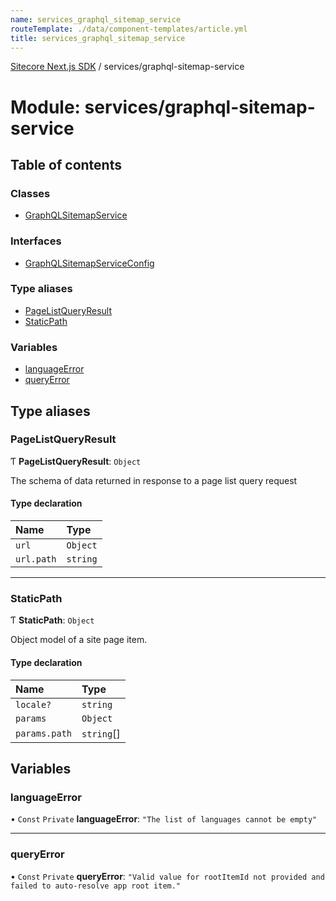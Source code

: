 ```yaml
---
name: services_graphql_sitemap_service
routeTemplate: ./data/component-templates/article.yml
title: services_graphql_sitemap_service
---
```


[Sitecore Next.js SDK](/docs/nextjs/ref/) / services/graphql-sitemap-service

# Module: services/graphql-sitemap-service

## Table of contents

### Classes

- [GraphQLSitemapService](/docs/nextjs/ref/classes/services_graphql_sitemap_service/graphqlsitemapservice)

### Interfaces

- [GraphQLSitemapServiceConfig](/docs/nextjs/ref/interfaces/services_graphql_sitemap_service/graphqlsitemapserviceconfig)

### Type aliases

- [PageListQueryResult](/docs/nextjs/ref/modules/services_graphql_sitemap_service#pagelistqueryresult)
- [StaticPath](/docs/nextjs/ref/modules/services_graphql_sitemap_service#staticpath)

### Variables

- [languageError](/docs/nextjs/ref/modules/services_graphql_sitemap_service#languageerror)
- [queryError](/docs/nextjs/ref/modules/services_graphql_sitemap_service#queryerror)

## Type aliases

### PageListQueryResult

Ƭ **PageListQueryResult**: `Object`

The schema of data returned in response to a page list query request

#### Type declaration

| Name | Type |
| :------ | :------ |
| `url` | `Object` |
| `url.path` | `string` |

___

### StaticPath

Ƭ **StaticPath**: `Object`

Object model of a site page item.

#### Type declaration

| Name | Type |
| :------ | :------ |
| `locale?` | `string` |
| `params` | `Object` |
| `params.path` | `string`[] |

## Variables

### languageError

• `Const` `Private` **languageError**: ``"The list of languages cannot be empty"``

___

### queryError

• `Const` `Private` **queryError**: ``"Valid value for rootItemId not provided and failed to auto-resolve app root item."``
